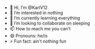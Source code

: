 - 👋 Hi, I’m @KarlV12
- 👀 I’m interested in nothing
- 🌱 I’m currently learning everything
- 💞️ I’m looking to collaborate on sleeping
- 📫 How to reach me you can't
- 😄 Pronouns: he/is
- ⚡ Fun fact: ain't nothing fun

<!---
KarlV12/KarlV12 is a ✨ special ✨ repository because its `README.md` (this file) appears on your GitHub profile.
You can click the Preview link to take a look at your changes.
--->
